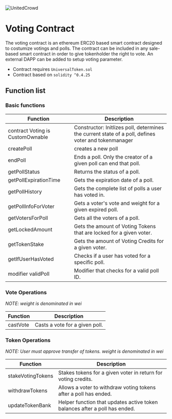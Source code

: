 ![UnitedCrowd](https://staging.unitedcrowd.com/github/uc-Logos-gr-l.jpg)
# Voting Contract
The voting contract is an ethereum ERC20 based smart contract designed to costumize votings and polls. The contract can be included in any sale-based smart contract in order to give tokenholder the right to vote. An external DAPP can be added to setup voting parameter.
- Contract requires `UniversalToken.sol`
- Contract based on `solidity ^0.4.25`

## Function list
### Basic functions
Function | Description
---------|------------
contract Voting is CustomOwnable | Constructor: Initlizes poll, determines the current state of a poll, defines voter and tokenmanager
createPoll | creates a new poll
endPoll | Ends a poll. Only the creator of a given poll can end that poll.
getPollStatus | Returns the status of a poll.
getPollExpirationTime | Gets the expiration date of a poll.
getPollHistory | Gets the complete list of polls a user has voted in.
getPollInfoForVoter | Gets a voter's vote and weight for a given expired poll.
getVotersForPoll | Gets all the voters of a poll.
getLockedAmount | Gets the amount of Voting Tokens that are locked for a given voter.
getTokenStake | Gets the amount of Voting Credits for a given voter.
getIfUserHasVoted | Checks if a user has voted for a specific poll.
modifier validPoll | Modifier that checks for a valid poll ID.

### Vote Operations
_NOTE: weight is denominated in wei_

Function | Description
---------|------------
castVote | Casts a vote for a given poll.

### Token Operations
_NOTE: User must approve transfer of tokens. weight is denominated in wei_

Function | Description
---------|------------
stakeVotingTokens | Stakes tokens for a given voter in return for voting credits.
withdrawTokens | Allows a voter to withdraw voting tokens after a poll has ended.
updateTokenBank | Helper function that updates active token balances after a poll has ended.




